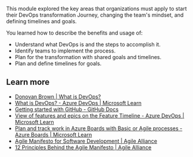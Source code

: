 This module explored the key areas that organizations must apply to start their DevOps transformation Journey, changing the team's mindset, and defining timelines and goals.

You learned how to describe the benefits and usage of:

 -  Understand what DevOps is and the steps to accomplish it.<br>
 -  Identify teams to implement the process.
 -  Plan for the transformation with shared goals and timelines.
 -  Plan and define timelines for goals.

## Learn more

 -  [Donovan Brown \| What is DevOps?](https://www.donovanbrown.com/post/what-is-devops)
 -  [What is DevOps? - Azure DevOps \| Microsoft Learn](/devops/what-is-devops)
 -  [Getting started with GitHub - GitHub Docs](https://docs.github.com/get-started)
 -  [View of features and epics on the Feature Timeline - Azure DevOps \| Microsoft Learn](/azure/devops/boards/extensions/feature-timeline)
 -  [Plan and track work in Azure Boards with Basic or Agile processes - Azure Boards \| Microsoft Learn](/azure/devops/boards/get-started/plan-track-work)
 -  [Agile Manifesto for Software Development \| Agile Alliance](https://www.agilealliance.org/agile101/the-agile-manifesto)
 -  [12 Principles Behind the Agile Manifesto \| Agile Alliance](https://www.agilealliance.org/agile101/12-principles-behind-the-agile-manifesto)
